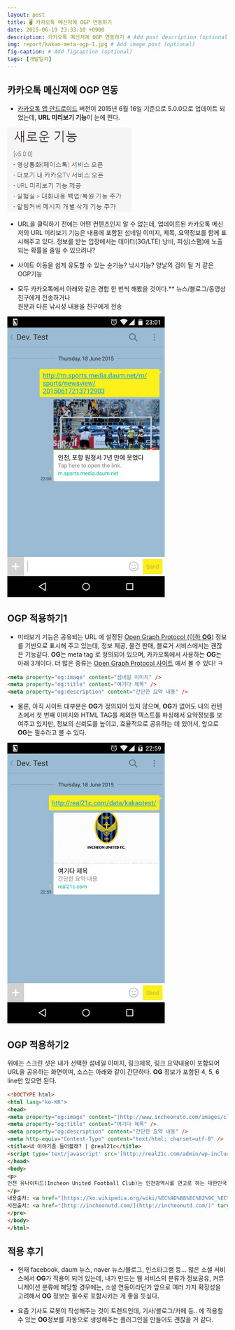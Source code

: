 ```yaml
---
layout: post
title: 🖥️ 카카오톡 메신저에 OGP 연동하기
date: 2015-06-19 23:33:10 +0900
description: 카카오톡 메신저에 OGP 연동하기 # Add post description (optional)
img: report/kakao-meta-ogp-1.jpg # Add image post (optional)
fig-caption: # Add figcaption (optional)
tags: [개발일지]
---
```

## 카카오톡 메신저에 OGP 연동
- [카카오톡 앱 안드로이드](https://play.google.com/store/apps/details?id=com.kakao.talk)  버전이 2015년 6월 16일 기준으로 5.0.0으로 업데이트 되었는데,  **URL 미리보기 기능**이 눈에 띈다.

![kakao-meta-ogp-0.jpg](/img/in-post/kakao-meta-ogp-0.jpg)

- URL을 클릭하기 전에는 어떤 컨텐츠인지 알 수 없는데, 업데이트된 카카오톡 메신저의 URL 미리보기 기능은 내용에 포함된 섬네일 이미지, 제목, 요약정보를 함께 표시해주고 있다. 정보를 받는 입장에서는 데이터(3G/LTE) 낭비, 피싱(스팸)에 노출되는 확률을 줄일 수 있으려나? 
- 사이트 이동을 쉽게 유도할 수 있는 순기능? 낚시기능? 양날의 검이 될 거 같은 OGP기능

- 모두 카카오톡에서 아래와 같은 경험 한 번씩 해봤을 것이다.**
 뉴스/블로그/동영상 친구에게 전송하거나  
 원문과 다른 낚시성 내용을 친구에게 전송

![kakao-meta-ogp-1.jpg](/img/in-post/kakao-meta-ogp-1.jpg)

## OGP 적용하기1
- 미리보기 기능은 공유되는 URL 에 설정된 [Open Graph Protocol (이하  **OG**)](http://ogp.me/) 정보를 기반으로 표시해 주고 있는데, 정보 제공, 물건 판매, 블로거 서비스에서는 괜찮은 기능같다.  **OG**는 meta tag 로 정의되어 있으며, 카카오톡에서 사용하는  **OG**는 아래 3개이다. 더 많은 종류는 [Open Graph Protocol 사이트](http://ogp.me/) 에서 볼 수 있다! ㅋ
~~~ html
<meta property="og:image" content="섬네일 이미지" />
<meta property="og:title" content="여기다 제목" />
<meta property="og:description" content="간단한 요약 내용" />
~~~
- 물론, 아직 사이트 대부분은 **OG**가 정의되어 있지 않으며, **OG**가 없어도 <body> 내의 컨텐츠에서 첫 번째 이미지와 HTML TAG를 제외한 텍스트를 파싱해서 요약정보를 보여주고 있지만, 정보의 신뢰도를 높이고, 효율적으로 공유하는 데 있어서, 앞으로 **OG**는 필수라고 볼 수 있다.

![kakao-meta-ogp-2.jpg](/img/in-post/kakao-meta-ogp-2.jpg)

## OGP 적용하기2
위에는 스크린 샷은 내가 선택한 섬네일 이미지, 링크제목, 링크 요약내용이 포함되어 URL을 공유하는 화면이며, 소스는 아래와 같이 간단하다.  **OG**  정보가 포함된 4, 5, 6 line만 있으면 된다.  

~~~ html
<!DOCTYPE html>
<html lang="ko-KR">
<head>
<meta property="og:image" content="[http://www.incheonutd.com/images/club/club_emblem_1.jpg](http://www.incheonutd.com/images/club/club_emblem_1.jpg)" />
<meta property="og:title" content="여기다 제목" />
<meta property="og:description" content="간단한 요약 내용" />
<meta http-equiv="Content-Type" content="text/html; charset=utf-8" />
<title>내 이야기좀 들어볼래? | @real21c</title>
<script type='text/javascript' src='[http://real21c.com/admin/wp-includes/js/jquery/jquery.js?ver=1.11.2](http://real21c.com/admin/wp-includes/js/jquery/jquery.js?ver=1.11.2)'></script>
</head>
<body>
<p>
인천 유나이티드(Incheon United Football Club)는 인천광역시를 연고로 하는 대한민국 K리그 클래식 소속의 프로축구단이다. 법적으로는 주식회사인데, 상당수 주식을 시민들이 보유하는, 즉 시민들이 주주로 참여하고 있는 소위 시민구단이다. 2003년에 팀이 창단되어 2004시즌부터 리그에 참가했으며,[1] 인천광역시와 인천광역시민이 중심이 되어 창단한 시민구단이다. 인천 유나이티드의 애칭이자 약칭인 '인유' 혹은 '유나이티드'로 불리고 있다. 홈 경기장은 인천광역시 남구 문학동에 있는 인천문학경기장을 사용했으며, 2012년부터 새로 완공된 인천축구전용경기장을 홈 경기장으로 사용하고 있다.
</p>
내용출처: <a href="[https://ko.wikipedia.org/wiki/%EC%9D%B8%EC%B2%9C_%EC%9C%A0%EB%82%98%EC%9D%B4%ED%8B%B0%EB%93%9C_FC](https://ko.wikipedia.org/wiki/%EC%9D%B8%EC%B2%9C_%EC%9C%A0%EB%82%98%EC%9D%B4%ED%8B%B0%EB%93%9C_FC)" target="_blank">위키트리</a><br/>
사진출처: <a href="[http://incheonutd.com/](http://incheonutd.com/)" target="_blank">인천유나이티드 홈페이지</a>
</pre>
</body>
</html>
~~~




## 적용 후기
- 현재 facebook, daum 뉴스, naver 뉴스/블로그, 인스타그램 등… 많은 소셜 서비스에서 **OG**가 적용이 되어 있는데, 내가 만드는 웹 서비스의 분류가 정보공유, 커뮤니케이션 분류에 해당할 경우에는, 소셜 연동이라던가 앞으로 여러 가지 확장성을 고려해서 **OG** 정보는 필수로 포함시키는 게 좋을 듯싶다.

- 요즘 기사도 로봇이 작성해주는 것이 트렌드인데,  기사/블로그/카페 등.. 에 적용할 수 있는 **OG**정보를 자동으로 생성해주는 플러그인을 만들어도 괜찮을 거 같다.
